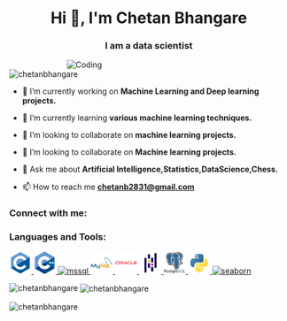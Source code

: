 <h1 align="center">Hi 👋, I'm Chetan Bhangare</h1>
<h3 align="center">I am a data scientist</h3>
<img align="right" alt="Coding" width="400" src="https://user-images.githubusercontent.com/45159366/134075227-d9e361c6-abb7-47bc-9fae-b20f73649696.png">

<p align="left"> <img src="https://komarev.com/ghpvc/?username=chetanbhangare&label=Profile%20views&color=0e75b6&style=flat" alt="chetanbhangare" /> </p>

- 🔭 I’m currently working on **Machine Learning and Deep learning projects.**

- 🌱 I’m currently learning **various machine learning techniques.**

- 👯 I’m looking to collaborate on **machine learning projects.**

- 🤝 I’m looking to collaborate on **Machine learning projects.**

- 💬 Ask me about **Artificial Intelligence,Statistics,DataScience,Chess.**

- 📫 How to reach me **chetanb2831@gmail.com**

<h3 align="left">Connect with me:</h3>
<p align="left">
</p>

<h3 align="left">Languages and Tools:</h3>
<p align="left"> <a href="https://www.cprogramming.com/" target="_blank" rel="noreferrer"> <img src="https://raw.githubusercontent.com/devicons/devicon/master/icons/c/c-original.svg" alt="c" width="40" height="40"/> </a> <a href="https://www.w3schools.com/cpp/" target="_blank" rel="noreferrer"> <img src="https://raw.githubusercontent.com/devicons/devicon/master/icons/cplusplus/cplusplus-original.svg" alt="cplusplus" width="40" height="40"/> </a> <a href="https://www.microsoft.com/en-us/sql-server" target="_blank" rel="noreferrer"> <img src="https://www.svgrepo.com/show/303229/microsoft-sql-server-logo.svg" alt="mssql" width="40" height="40"/> </a> <a href="https://www.mysql.com/" target="_blank" rel="noreferrer"> <img src="https://raw.githubusercontent.com/devicons/devicon/master/icons/mysql/mysql-original-wordmark.svg" alt="mysql" width="40" height="40"/> </a> <a href="https://www.oracle.com/" target="_blank" rel="noreferrer"> <img src="https://raw.githubusercontent.com/devicons/devicon/master/icons/oracle/oracle-original.svg" alt="oracle" width="40" height="40"/> </a> <a href="https://pandas.pydata.org/" target="_blank" rel="noreferrer"> <img src="https://raw.githubusercontent.com/devicons/devicon/2ae2a900d2f041da66e950e4d48052658d850630/icons/pandas/pandas-original.svg" alt="pandas" width="40" height="40"/> </a> <a href="https://www.postgresql.org" target="_blank" rel="noreferrer"> <img src="https://raw.githubusercontent.com/devicons/devicon/master/icons/postgresql/postgresql-original-wordmark.svg" alt="postgresql" width="40" height="40"/> </a> <a href="https://www.python.org" target="_blank" rel="noreferrer"> <img src="https://raw.githubusercontent.com/devicons/devicon/master/icons/python/python-original.svg" alt="python" width="40" height="40"/> </a> <a href="https://seaborn.pydata.org/" target="_blank" rel="noreferrer"> <img src="https://seaborn.pydata.org/_images/logo-mark-lightbg.svg" alt="seaborn" width="40" height="40"/> </a> </p>

<p><img align="left" src="https://github-readme-stats.vercel.app/api/top-langs?username=chetanbhangare&show_icons=true&locale=en&layout=compact" alt="chetanbhangare" /></p>

<p>&nbsp;<img align="center" src="https://github-readme-stats.vercel.app/api?username=chetanbhangare&show_icons=true&locale=en" alt="chetanbhangare" /></p>

<p><img align="center" src="https://github-readme-streak-stats.herokuapp.com/?user=chetanbhangare&" alt="chetanbhangare" /></p>
